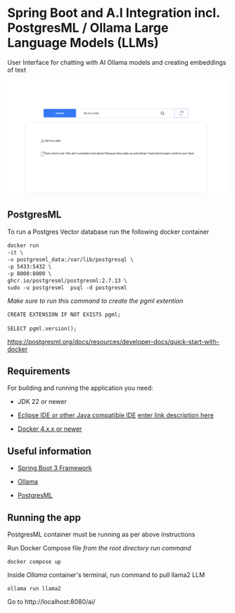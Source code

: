 
  

# Spring Boot and A.I Integration incl. PostgresML / Ollama Large Language Models (LLMs)

  

User Interface for chatting with AI Ollama models and creating embeddings of text
  

![enter image description here](src/main/resources/static/img/Screenshot1.png)

  

## PostgresML

  

To run a Postgres Vector database run the following docker container

    docker run 
    -it \
    -v postgresml_data:/var/lib/postgresql \  
    -p 5433:5432 \
    -p 8000:8000 \  
    ghcr.io/postgresml/postgresml:2.7.13 \  
    sudo -u postgresml  psql -d postgresml


*Make sure to run this command to create the pgml extention*

    CREATE EXTENSION IF NOT EXISTS pgml;
    
    SELECT pgml.version();

  

https://postgresml.org/docs/resources/developer-docs/quick-start-with-docker


## Requirements

 
For building and running the application you need:

- JDK 22 or newer

- [Eclipse IDE or other Java compatible IDE](https://www.eclipse.org/ide/)
[enter link description here](https://docs.spring.io/spring-ai/reference/api/clients/ollama-chat.html)
- [Docker 4.x.x or newer ](https://www.docker.com/products/docker-desktop/)
  

## Useful information


- [Spring Boot 3 Framework](https://docs.spring.io/spring-ai/reference/api/clients/ollama-chat.html)

- [Ollama](https://ollama.com/)

- [PostgresML](https://postgresml.org/)

  
## Running the app

PostgresML container must be running as per above instructions

Run Docker Compose file *from the root directory run command*

    docker compose up

Inside *Ollama* container's terminal,  run command to pull llama2 LLM

    ollama run llama2
  
Go to http://localhost:8080/ai/
